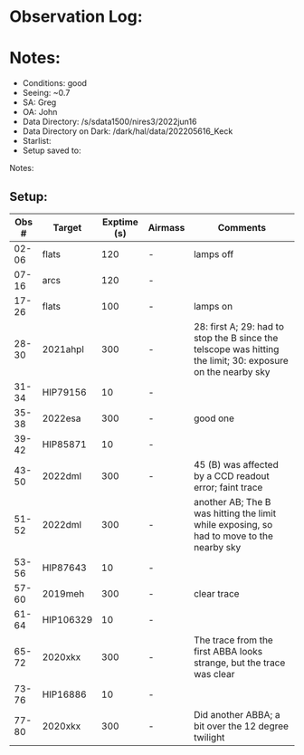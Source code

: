 # Observation Log:

# Notes:

* Conditions: good
* Seeing: ~0.7
* SA: Greg
* OA: John
* Data Directory: /s/sdata1500/nires3/2022jun16
* Data Directory on Dark: /dark/hal/data/202205616_Keck
* Starlist: 
* Setup saved to: 

Notes:


## Setup:


| Obs #     | Target      | Exptime (s) | Airmass | Comments                                                   |
|-----------|-------------|-------------|---------|------------------------------------------------------------|
|02-06      |   flats     |120          |    -    | lamps off
|07-16      |   arcs      |120          |    -    | 
|17-26      |   flats     |100          |    -    | lamps on
|28-30      |   2021ahpl  |300          |    -    | 28: first A; 29: had to stop the B since the telscope was hitting the limit; 30: exposure on the nearby sky
|31-34      |   HIP79156  |10           |    -    | 
|35-38      |   2022esa   |300          |    -    | good one
|39-42      |   HIP85871  |10           |    -    | 
|43-50      |   2022dml   |300          |    -    | 45 (B) was affected by a CCD readout error; faint trace
|51-52      |   2022dml   |300          |    -    | another AB; The B was hitting the limit while exposing, so had to move to the nearby sky
|53-56      |   HIP87643  |10           |    -    | 
|57-60      |   2019meh   |300          |    -    | clear trace
|61-64      |   HIP106329 |10           |    -    | 
|65-72      |   2020xkx   |300          |    -    | The trace from the first ABBA looks strange, but the trace was clear
|73-76      |   HIP16886  |10           |    -    | 
|77-80      |   2020xkx   |300          |    -    | Did another ABBA; a bit over the 12 degree twilight
